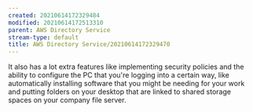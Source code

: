 ```yaml
---
created: 20210614172329484
modified: 20210614172513310
parent: AWS Directory Service
stream-type: default
title: AWS Directory Service/20210614172329470
---
```

It also has a lot extra features like implementing security policies and the ability to configure the PC that you're logging into a certain way, like automatically installing software that you might be needing for your work and putting folders on your desktop that are linked to shared storage spaces on your company file server.
